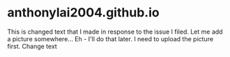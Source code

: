 # anthonylai2004.github.io
This is changed text that I made in response to the issue I filed.
Let me add a picture somewhere... Eh - I'll do that later. I need to upload the picture first.
Change text
